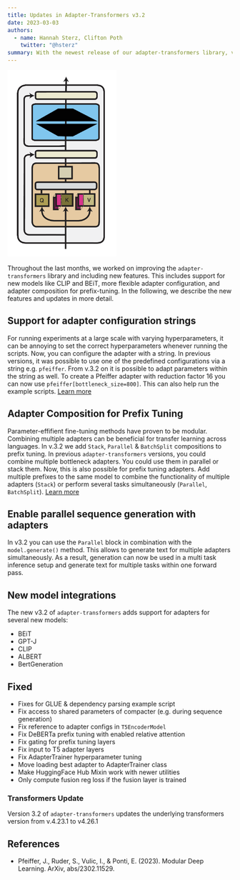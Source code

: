 ```yaml
---
title: Updates in Adapter-Transformers v3.2
date: 2023-03-03
authors:
  - name: Hannah Sterz, Clifton Poth
    twitter: "@hsterz"
summary: With the newest release of our adapter-transformers library, version 3.2, we add composition blocks for prefix tuning and adapters to several new models.
---
```


![](/static/images/v3_2_prefix_stack.png "Illustration of composition for prefix tuning")

Throughout the last months, we worked on improving the `adapter-transformers` library and including new features. This includes support for new models like CLIP and BEiT, more flexible adapter configuration, and adapter composition for prefix-tuning. In the following, we describe the new features and updates in more detail.


## Support for adapter configuration strings 
For running experiments at a large scale with varying hyperparameters, it can be annoying to set the correct hyperparameters whenever running the scripts. Now, you can configure the adapter with a string. In previous versions, it was possible to use one of the predefined configurations via a string e.g. `pfeiffer`. From v.3.2 on it is possible to adapt parameters within the string as well.
To create a Pfeiffer adapter with reduction factor 16 you can now use `pfeiffer[bottleneck_size=800]`. This can also help run the example scripts. [Learn more](https://docs.adapterhub.ml/overview.html#configuration-strings)


## Adapter Composition for Prefix Tuning  
Parameter-effifient fine-tuning methods have proven to be modular. Combining multiple adapters can be beneficial for transfer learning across languages. In v.3.2 we add `Stack`, `Parallel` & `BatchSplit` compositions to prefix tuning.
In previous `adapter-transformers` versions, you could combine multiple bottleneck adapters. You could use them in parallel or stack them. Now, this is also possible for prefix tuning adapters. Add multiple prefixes to the same model to combine the functionality of multiple adapters (`Stack`) or perform several tasks simultaneously (`Parallel`, `BatchSplit`). [Learn more](https://docs.adapterhub.ml/adapter_composition.html#stack)

## Enable parallel sequence generation with adapters 
In v3.2 you can use the `Parallel` block in combination with the `model.generate()` method. This allows to generate text for multiple adapters simultaneously. As a result, generation can now be used in a multi task inference setup and generate text for multiple tasks within one forward pass. 

## New model integrations
The new v3.2 of `adapter-transformers` adds support for adapters for several new models: 
- BEiT 
- GPT-J 
- CLIP 
- ALBERT 
- BertGeneration 


## Fixed
- Fixes for GLUE & dependency parsing example script
- Fix access to shared parameters of compacter (e.g. during sequence generation) 
- Fix reference to adapter configs in `T5EncoderModel`
- Fix DeBERTa prefix tuning with enabled relative attention 
- Fix gating for prefix tuning layers 
- Fix input to T5 adapter layers
- Fix AdapterTrainer hyperparameter tuning
- Move loading best adapter to AdapterTrainer class
- Make HuggingFace Hub Mixin work with newer utilities 
- Only compute fusion reg loss if the fusion layer is trained 


### Transformers Update
Version 3.2 of `adapter-transformers` updates the underlying transformers version from v.4.23.1 to v4.26.1

## References

- Pfeiffer, J., Ruder, S., Vulic, I., & Ponti, E. (2023). Modular Deep Learning. ArXiv, abs/2302.11529.
